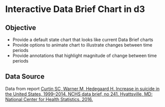 # Interactive Data Brief Chart in d3

## Objective
+ Provide a default state chart that looks like current Data Brief charts
+ Provide options to animate chart to illustrate changes between time periods
+ Provide annotations that highlight magnitude of change between time periods

## Data Source
Data from report [Curtin SC, Warner M, Hedegaard H. Increase in suicide in the United States, 1999–2014. NCHS data brief, no 241. Hyattsville, MD: National Center for Health Statistics. 2016.](https://www.cdc.gov/nchs/products/databriefs/db241.htm)
